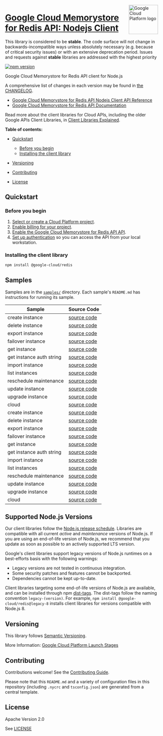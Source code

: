 [//]: # "This README.md file is auto-generated, all changes to this file will be lost."
[//]: # "The comments you see below are used to generate those parts of the template in later states."
<img src="https://avatars2.githubusercontent.com/u/2810941?v=3&s=96" alt="Google Cloud Platform logo" title="Google Cloud Platform" align="right" height="96" width="96"/>

# [Google Cloud Memorystore for Redis API: Nodejs Client][homepage]

This library is considered to be **stable**. The code surface will not change in backwards-incompatible ways
unless absolutely necessary (e.g. because of critical security issues) or with
an extensive deprecation period. Issues and requests against **stable** libraries
are addressed with the highest priority

[![npm version](https://img.shields.io/npm/v/@google-cloud/redis.svg)](https://www.npmjs.org/package/@google-cloud/redis)

Google Cloud Memorystore for Redis API client for Node.js

[//]: # "partials.introduction"

A comprehensive list of changes in each version may be found in
[the CHANGELOG][homepage_changelog].

* [Google Cloud Memorystore for Redis API Nodejs Client API Reference](https://cloud.google.com/nodejs/docs/reference/redis/latest)
* [Google Cloud Memorystore for Redis API Documentation](https://cloud.google.com/memorystore/docs/redis)

Read more about the client libraries for Cloud APIs, including the older
Google APIs Client Libraries, in [Client Libraries Explained][explained].

[explained]: https://cloud.google.com/apis/docs/client-libraries-explained

**Table of contents:**

* [Quickstart](#quickstart)
  * [Before you begin](#before-you-begin)
  * [Installing the client library](#installing-the-client-library)

* [Versioning](#versioning)
* [Contributing](#contributing)
* [License](#license)

## Quickstart
### Before you begin

1.  [Select or create a Cloud Platform project][projects].
1.  [Enable billing for your project][billing].
1.  [Enable the Google Cloud Memorystore for Redis API API][enable_api].
1.  [Set up authentication][auth] so you can access the
    API from your local workstation.
### Installing the client library

```bash
npm install @google-cloud/redis
```

[//]: # "partials.body"

## Samples

Samples are in the [`samples/`][homepage_samples] directory. Each sample's `README.md` has instructions for running its sample.

| Sample                      | Source Code                       |
| --------------------------- | --------------------------------- |
| create instance | [source code](https://github.com/googleapis/google-cloud-node/blob/main/packages/google-cloud-redis/samples/generated/v1/cloud_redis.create_instance.js) |
| delete instance | [source code](https://github.com/googleapis/google-cloud-node/blob/main/packages/google-cloud-redis/samples/generated/v1/cloud_redis.delete_instance.js) |
| export instance | [source code](https://github.com/googleapis/google-cloud-node/blob/main/packages/google-cloud-redis/samples/generated/v1/cloud_redis.export_instance.js) |
| failover instance | [source code](https://github.com/googleapis/google-cloud-node/blob/main/packages/google-cloud-redis/samples/generated/v1/cloud_redis.failover_instance.js) |
| get instance | [source code](https://github.com/googleapis/google-cloud-node/blob/main/packages/google-cloud-redis/samples/generated/v1/cloud_redis.get_instance.js) |
| get instance auth string | [source code](https://github.com/googleapis/google-cloud-node/blob/main/packages/google-cloud-redis/samples/generated/v1/cloud_redis.get_instance_auth_string.js) |
| import instance | [source code](https://github.com/googleapis/google-cloud-node/blob/main/packages/google-cloud-redis/samples/generated/v1/cloud_redis.import_instance.js) |
| list instances | [source code](https://github.com/googleapis/google-cloud-node/blob/main/packages/google-cloud-redis/samples/generated/v1/cloud_redis.list_instances.js) |
| reschedule maintenance | [source code](https://github.com/googleapis/google-cloud-node/blob/main/packages/google-cloud-redis/samples/generated/v1/cloud_redis.reschedule_maintenance.js) |
| update instance | [source code](https://github.com/googleapis/google-cloud-node/blob/main/packages/google-cloud-redis/samples/generated/v1/cloud_redis.update_instance.js) |
| upgrade instance | [source code](https://github.com/googleapis/google-cloud-node/blob/main/packages/google-cloud-redis/samples/generated/v1/cloud_redis.upgrade_instance.js) |
| cloud | [source code](https://github.com/googleapis/google-cloud-node/blob/main/packages/google-cloud-redis/samples/generated/v1/snippet_metadata_google.cloud.redis.v1.json) |
| create instance | [source code](https://github.com/googleapis/google-cloud-node/blob/main/packages/google-cloud-redis/samples/generated/v1beta1/cloud_redis.create_instance.js) |
| delete instance | [source code](https://github.com/googleapis/google-cloud-node/blob/main/packages/google-cloud-redis/samples/generated/v1beta1/cloud_redis.delete_instance.js) |
| export instance | [source code](https://github.com/googleapis/google-cloud-node/blob/main/packages/google-cloud-redis/samples/generated/v1beta1/cloud_redis.export_instance.js) |
| failover instance | [source code](https://github.com/googleapis/google-cloud-node/blob/main/packages/google-cloud-redis/samples/generated/v1beta1/cloud_redis.failover_instance.js) |
| get instance | [source code](https://github.com/googleapis/google-cloud-node/blob/main/packages/google-cloud-redis/samples/generated/v1beta1/cloud_redis.get_instance.js) |
| get instance auth string | [source code](https://github.com/googleapis/google-cloud-node/blob/main/packages/google-cloud-redis/samples/generated/v1beta1/cloud_redis.get_instance_auth_string.js) |
| import instance | [source code](https://github.com/googleapis/google-cloud-node/blob/main/packages/google-cloud-redis/samples/generated/v1beta1/cloud_redis.import_instance.js) |
| list instances | [source code](https://github.com/googleapis/google-cloud-node/blob/main/packages/google-cloud-redis/samples/generated/v1beta1/cloud_redis.list_instances.js) |
| reschedule maintenance | [source code](https://github.com/googleapis/google-cloud-node/blob/main/packages/google-cloud-redis/samples/generated/v1beta1/cloud_redis.reschedule_maintenance.js) |
| update instance | [source code](https://github.com/googleapis/google-cloud-node/blob/main/packages/google-cloud-redis/samples/generated/v1beta1/cloud_redis.update_instance.js) |
| upgrade instance | [source code](https://github.com/googleapis/google-cloud-node/blob/main/packages/google-cloud-redis/samples/generated/v1beta1/cloud_redis.upgrade_instance.js) |
| cloud | [source code](https://github.com/googleapis/google-cloud-node/blob/main/packages/google-cloud-redis/samples/generated/v1beta1/snippet_metadata_google.cloud.redis.v1beta1.json) |


## Supported Node.js Versions

Our client libraries follow the [Node.js release schedule](https://github.com/nodejs/release#release-schedule).
Libraries are compatible with all current _active_ and _maintenance_ versions of
Node.js.
If you are using an end-of-life version of Node.js, we recommend that you update
as soon as possible to an actively supported LTS version.

Google's client libraries support legacy versions of Node.js runtimes on a
best-efforts basis with the following warnings:

* Legacy versions are not tested in continuous integration.
* Some security patches and features cannot be backported.
* Dependencies cannot be kept up-to-date.

Client libraries targeting some end-of-life versions of Node.js are available, and
can be installed through npm [dist-tags](https://docs.npmjs.com/cli/dist-tag).
The dist-tags follow the naming convention `legacy-(version)`.
For example, `npm install @google-cloud/redis@legacy-8` installs client libraries
for versions compatible with Node.js 8.

## Versioning

This library follows [Semantic Versioning](http://semver.org/).

More Information: [Google Cloud Platform Launch Stages][launch_stages]

[launch_stages]: https://cloud.google.com/terms/launch-stages

## Contributing

Contributions welcome! See the [Contributing Guide](https://github.com/googleapis/google-cloud-node/blob/main/packages/google-cloud-redis/CONTRIBUTING.md).

Please note that this `README.md`
and a variety of configuration files in this repository (including `.nycrc` and `tsconfig.json`)
are generated from a central template.

## License

Apache Version 2.0

See [LICENSE](https://github.com/googleapis/google-cloud-node/blob/main/packages/google-cloud-redis/LICENSE)

[shell_img]: https://gstatic.com/cloudssh/images/open-btn.png
[projects]: https://console.cloud.google.com/project
[billing]: https://support.google.com/cloud/answer/6293499#enable-billing
[enable_api]: https://console.cloud.google.com/flows/enableapi?apiid=redis.googleapis.com
[auth]: https://cloud.google.com/docs/authentication/external/set-up-adc-local
[homepage_samples]: https://github.com/googleapis/google-cloud-node/blob/main/packages/google-cloud-redis/samples
[homepage_changelog]: https://github.com/googleapis/google-cloud-node/blob/main/packages/google-cloud-redis/CHANGELOG.md
[homepage]: https://github.com/googleapis/google-cloud-node/blob/main/packages/google-cloud-redis
